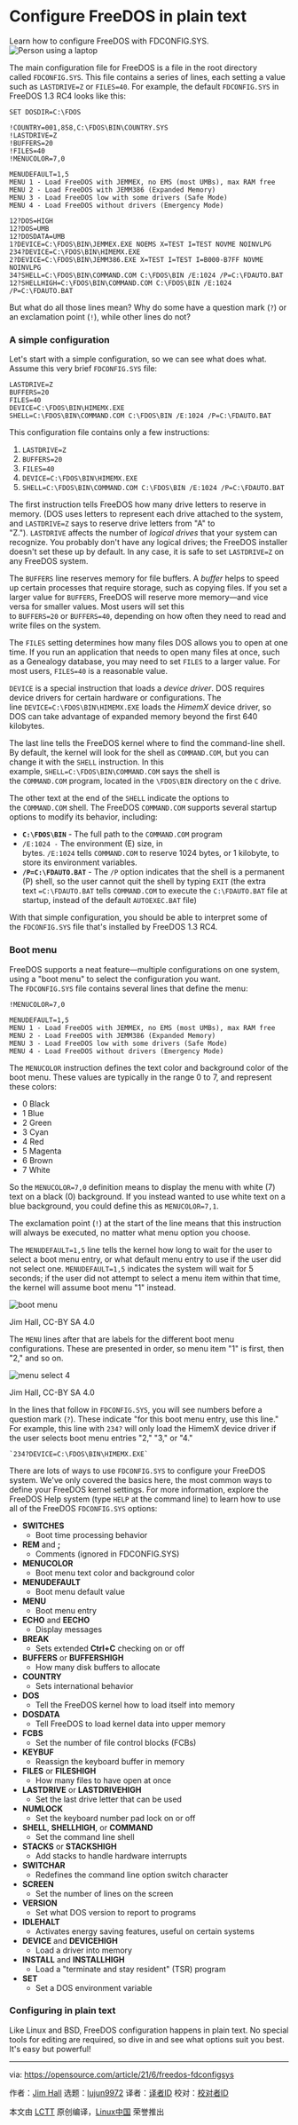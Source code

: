 [#]: subject: (Configure FreeDOS in plain text)
[#]: via: (https://opensource.com/article/21/6/freedos-fdconfigsys)
[#]: author: (Jim Hall https://opensource.com/users/jim-hall)
[#]: collector: (lujun9972)
[#]: translator: ( )
[#]: reviewer: ( )
[#]: publisher: ( )
[#]: url: ( )

Configure FreeDOS in plain text
======
Learn how to configure FreeDOS with FDCONFIG.SYS.
![Person using a laptop][1]

The main configuration file for FreeDOS is a file in the root directory called `FDCONFIG.SYS`. This file contains a series of lines, each setting a value such as `LASTDRIVE=Z` or `FILES=40`. For example, the default `FDCONFIG.SYS` in FreeDOS 1.3 RC4 looks like this:


```
SET DOSDIR=C:\FDOS

!COUNTRY=001,858,C:\FDOS\BIN\COUNTRY.SYS
!LASTDRIVE=Z
!BUFFERS=20
!FILES=40
!MENUCOLOR=7,0

MENUDEFAULT=1,5
MENU 1 - Load FreeDOS with JEMMEX, no EMS (most UMBs), max RAM free
MENU 2 - Load FreeDOS with JEMM386 (Expanded Memory)
MENU 3 - Load FreeDOS low with some drivers (Safe Mode)
MENU 4 - Load FreeDOS without drivers (Emergency Mode)

12?DOS=HIGH
12?DOS=UMB
12?DOSDATA=UMB
1?DEVICE=C:\FDOS\BIN\JEMMEX.EXE NOEMS X=TEST I=TEST NOVME NOINVLPG
234?DEVICE=C:\FDOS\BIN\HIMEMX.EXE
2?DEVICE=C:\FDOS\BIN\JEMM386.EXE X=TEST I=TEST I=B000-B7FF NOVME NOINVLPG
34?SHELL=C:\FDOS\BIN\COMMAND.COM C:\FDOS\BIN /E:1024 /P=C:\FDAUTO.BAT
12?SHELLHIGH=C:\FDOS\BIN\COMMAND.COM C:\FDOS\BIN /E:1024 /P=C:\FDAUTO.BAT
```

But what do all those lines mean? Why do some have a question mark (`?`) or an exclamation point (`!`), while other lines do not?

### A simple configuration

Let's start with a simple configuration, so we can see what does what. Assume this very brief `FDCONFIG.SYS` file:


```
LASTDRIVE=Z
BUFFERS=20
FILES=40
DEVICE=C:\FDOS\BIN\HIMEMX.EXE
SHELL=C:\FDOS\BIN\COMMAND.COM C:\FDOS\BIN /E:1024 /P=C:\FDAUTO.BAT
```

This configuration file contains only a few instructions:

  1. `LASTDRIVE=Z`
  2. `BUFFERS=20`
  3. `FILES=40`
  4. `DEVICE=C:\FDOS\BIN\HIMEMX.EXE`
  5. `SHELL=C:\FDOS\BIN\COMMAND.COM C:\FDOS\BIN /E:1024 /P=C:\FDAUTO.BAT`



The first instruction tells FreeDOS how many drive letters to reserve in memory. (DOS uses letters to represent each drive attached to the system, and `LASTDRIVE=Z` says to reserve drive letters from "A" to "Z."). `LASTDRIVE` affects the number of _logical drives_ that your system can recognize. You probably don't have any logical drives; the FreeDOS installer doesn't set these up by default. In any case, it is safe to set `LASTDRIVE=Z` on any FreeDOS system.

The `BUFFERS` line reserves memory for file buffers. A _buffer_ helps to speed up certain processes that require storage, such as copying files. If you set a larger value for `BUFFERS`, FreeDOS will reserve more memory—and vice versa for smaller values. Most users will set this to `BUFFERS=20` or `BUFFERS=40`, depending on how often they need to read and write files on the system.

The `FILES` setting determines how many files DOS allows you to open at one time. If you run an application that needs to open many files at once, such as a Genealogy database, you may need to set `FILES` to a larger value. For most users, `FILES=40` is a reasonable value.

`DEVICE` is a special instruction that loads a _device driver_. DOS requires device drivers for certain hardware or configurations. The line `DEVICE=C:\FDOS\BIN\HIMEMX.EXE` loads the _HimemX_ device driver, so DOS can take advantage of expanded memory beyond the first 640 kilobytes.

The last line tells the FreeDOS kernel where to find the command-line shell. By default, the kernel will look for the shell as `COMMAND.COM`, but you can change it with the `SHELL` instruction. In this example, `SHELL=C:\FDOS\BIN\COMMAND.COM` says the shell is the `COMMAND.COM` program, located in the `\FDOS\BIN` directory on the `C` drive.

The other text at the end of the `SHELL` indicate the options to the `COMMAND.COM` shell. The FreeDOS `COMMAND.COM` supports several startup options to modify its behavior, including:

  * **`C:\FDOS\BIN`** \- The full path to the `COMMAND.COM` program
  * `/E:1024 -` The environment (E) size, in bytes. `/E:1024` tells `COMMAND.COM` to reserve 1024 bytes, or 1 kilobyte, to store its environment variables.
  * **`/P=C:\FDAUTO.BAT`** \- The `/P` option indicates that the shell is a permanent (P) shell, so the user cannot quit the shell by typing `EXIT` (the extra text `=C:\FDAUTO.BAT` tells `COMMAND.COM` to execute the `C:\FDAUTO.BAT` file at startup, instead of the default `AUTOEXEC.BAT` file)



With that simple configuration, you should be able to interpret some of the `FDCONFIG.SYS` file that's installed by FreeDOS 1.3 RC4.

### Boot menu

FreeDOS supports a neat feature—multiple configurations on one system, using a "boot menu" to select the configuration you want. The `FDCONFIG.SYS` file contains several lines that define the menu:


```
!MENUCOLOR=7,0

MENUDEFAULT=1,5
MENU 1 - Load FreeDOS with JEMMEX, no EMS (most UMBs), max RAM free
MENU 2 - Load FreeDOS with JEMM386 (Expanded Memory)
MENU 3 - Load FreeDOS low with some drivers (Safe Mode)
MENU 4 - Load FreeDOS without drivers (Emergency Mode)
```

The `MENUCOLOR` instruction defines the text color and background color of the boot menu. These values are typically in the range 0 to 7, and represent these colors:

  * 0 Black
  * 1 Blue
  * 2 Green
  * 3 Cyan
  * 4 Red
  * 5 Magenta
  * 6 Brown
  * 7 White



So the `MENUCOLOR=7,0` definition means to display the menu with white (7) text on a black (0) background. If you instead wanted to use white text on a blue background, you could define this as `MENUCOLOR=7,1`.

The exclamation point (`!`) at the start of the line means that this instruction will always be executed, no matter what menu option you choose.

The `MENUDEFAULT=1,5` line tells the kernel how long to wait for the user to select a boot menu entry, or what default menu entry to use if the user did not select one. `MENUDEFAULT=1,5` indicates the system will wait for 5 seconds; if the user did not attempt to select a menu item within that time, the kernel will assume boot menu "1" instead.

![boot menu][2]

Jim Hall, CC-BY SA 4.0

The `MENU` lines after that are labels for the different boot menu configurations. These are presented in order, so menu item "1" is first, then "2," and so on.

![menu select 4][3]

Jim Hall, CC-BY SA 4.0

In the lines that follow in `FDCONFIG.SYS`, you will see numbers before a question mark (`?`). These indicate "for this boot menu entry, use this line." For example, this line with `234?` will only load the HimemX device driver if the user selects boot menu entries "2," "3," or "4."


```
`234?DEVICE=C:\FDOS\BIN\HIMEMX.EXE`
```

There are lots of ways to use `FDCONFIG.SYS` to configure your FreeDOS system. We've only covered the basics here, the most common ways to define your FreeDOS kernel settings. For more information, explore the FreeDOS Help system (type `HELP` at the command line) to learn how to use all of the FreeDOS `FDCONFIG.SYS` options:

  * **SWITCHES**
    * Boot time processing behavior
  * **REM** and **;**
    * Comments (ignored in FDCONFIG.SYS)
  * **MENUCOLOR**
    * Boot menu text color and background color
  * **MENUDEFAULT**
    * Boot menu default value
  * **MENU**
    * Boot menu entry
  * **ECHO** and **EECHO**
    * Display messages
  * **BREAK**
    * Sets extended **Ctrl+C** checking on or off
  * **BUFFERS** or **BUFFERSHIGH**
    * How many disk buffers to allocate
  * **COUNTRY**
    * Sets international behavior
  * **DOS**
    * Tell the FreeDOS kernel how to load itself into memory
  * **DOSDATA**
    * Tell FreeDOS to load kernel data into upper memory
  * **FCBS**
    * Set the number of file control blocks (FCBs)
  * **KEYBUF**
    * Reassign the keyboard buffer in memory
  * **FILES** or **FILESHIGH**
    * How many files to have open at once
  * **LASTDRIVE** or **LASTDRIVEHIGH**
    * Set the last drive letter that can be used
  * **NUMLOCK**
    * Set the keyboard number pad lock on or off
  * **SHELL**, **SHELLHIGH**, or **COMMAND**
    * Set the command line shell
  * **STACKS** or **STACKSHIGH**
    * Add stacks to handle hardware interrupts
  * **SWITCHAR**
    * Redefines the command line option switch character
  * **SCREEN**
    * Set the number of lines on the screen
  * **VERSION**
    * Set what DOS version to report to programs
  * **IDLEHALT**
    * Activates energy saving features, useful on certain systems
  * **DEVICE** and **DEVICEHIGH**
    * Load a driver into memory
  * **INSTALL** and **INSTALLHIGH**
    * Load a "terminate and stay resident" (TSR) program
  * **SET**
    * Set a DOS environment variable



### Configuring in plain text

Like Linux and BSD, FreeDOS configuration happens in plain text. No special tools for editing are required, so dive in and see what options suit you best. It's easy but powerful!

--------------------------------------------------------------------------------

via: https://opensource.com/article/21/6/freedos-fdconfigsys

作者：[Jim Hall][a]
选题：[lujun9972][b]
译者：[译者ID](https://github.com/译者ID)
校对：[校对者ID](https://github.com/校对者ID)

本文由 [LCTT](https://github.com/LCTT/TranslateProject) 原创编译，[Linux中国](https://linux.cn/) 荣誉推出

[a]: https://opensource.com/users/jim-hall
[b]: https://github.com/lujun9972
[1]: https://opensource.com/sites/default/files/styles/image-full-size/public/lead-images/laptop_screen_desk_work_chat_text.png?itok=UXqIDRDD (Person using a laptop)
[2]: https://opensource.com/sites/default/files/uploads/boot-menu.png (The boot menu waits for 5 seconds before assuming menu item 1)
[3]: https://opensource.com/sites/default/files/uploads/menu-select4.png (Use the arrow keys to select a boot menu configuration)
